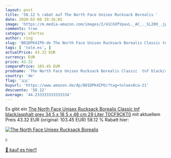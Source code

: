 ```yaml
---
layout: post
title: '58.12 % rabat auf The North Face Unisex Rucksack Borealis '
date: 2020-02-08 19:16:01
image: 'https://m.media-amazon.com/images/I/41CXdfVpavL._AC_._SL200_.jpg'
comments: true
category: ofertas
author: ring
slug: 'B01DPK4IPO-de The North Face Unisex Rucksack Borealis Classic tnf...'
tags: [ 'tole.es', ]
actualPrice: 43.32 EUR
currency: EUR
price: 43.32
comparePrice: 103.45 EUR
prodname: 'The North Face Unisex Rucksack Borealis Classic  tnf black/asphalt grey  34 5 x 18 5 x 48 cm  29 Liter  T0CF9CKT0'
country: 'de'
flag: '🇩🇪'
buyurl: 'https://www.amazon.de/dp/B01DPK4IPO/?tag=tolees0ca-21'
descuento: '58.12'
average: '44.233333333333334'
---
```


Es gibt ein [The North Face Unisex Rucksack Borealis Classic  tnf black/asphalt grey  34 5 x 18 5 x 48 cm  29 Liter  T0CF9CKT0](https://www.amazon.de/dp/B01DPK4IPO/?tag=tolees0ca-21) mit aktuellem Preis 43.32 EUR (original: 103.45 EUR) 58.12 % Rabatt hier:

[![The North Face Unisex Rucksack Borealis ](https://m.media-amazon.com/images/I/41CXdfVpavL._AC_._SL200_.jpg)](https://www.amazon.de/dp/B01DPK4IPO/?tag=tolees0ca-21)

ℹ️:


[🛒 kauf es hier!!](https://www.amazon.de/dp/B01DPK4IPO/?tag=tolees0ca-21)
